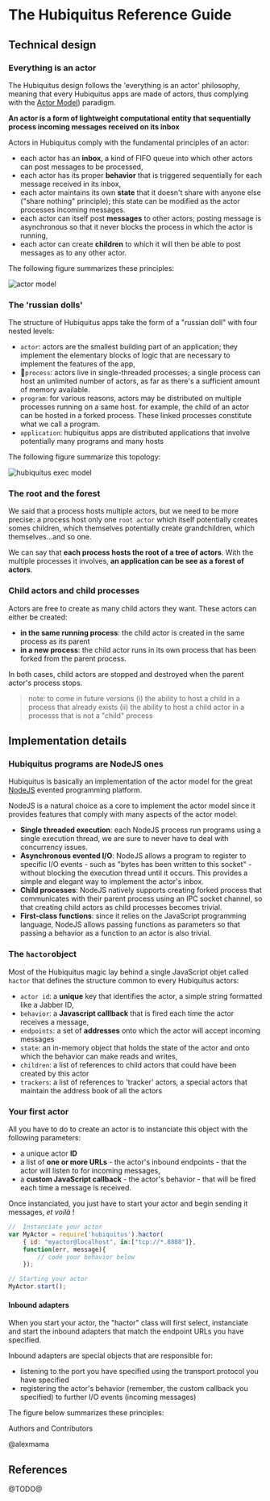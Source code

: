 # The Hubiquitus Reference Guide

## Technical design

### Everything is an actor

The Hubiquitus design follows the 'everything is an actor' philosophy, meaning that every Hubiquitus apps are made of actors, thus complying with the [Actor Model](http://en.wikipedia.org/wiki/Actor_model)) paradigm.

**An actor is a form of lightweight computational entity that sequentially process incoming messages received on its inbox**

Actors in Hubiquitus comply with the fundamental principles of an actor: 

* each actor has an **inbox**, a kind of FIFO queue into which other actors can post messages to be processed,
* each actor has its proper **behavior** that is triggered sequentially for each message received in its inbox,
* each actor maintains its own **state** that it doesn't share with anyone else ("share nothing" principle); this state can be modified as the actor processes incoming messages.
* each actor can itself post **messages** to other actors; posting message is asynchronous so that it never blocks the process in which the actor is running,
* each actor can create **children** to which it will then be able to post messages as to any other actor.

The following figure summarizes these principles:

![actor model](https://github.com/hubiquitus/hubiquitus-reference/raw/master/images/ActorModel.png)

### The 'russian dolls' 

The structure of Hubiquitus apps take the form of a "russian doll" with four nested levels:

* `actor`: actors are the smallest building part of an application; they implement the elementary blocks of logic that are necessary to implement the features of the app,
* `process`: actors live in single-threaded processes; a single process can host an unlimited number of actors, as far as there's a sufficient amount of memory available.
* `program`: for various reasons, actors may be distributed on multiple processes running on a same host. for example, the child of an actor can be hosted in a forked process. These linked processes constitute what we call a program.
* `application`: hubiquitus apps are distributed applications that involve potentially many programs and many hosts

The following figure summarize this topology:

![hubiquitus exec model](https://github.com/hubiquitus/hubiquitus-reference/raw/master/images/HubiquitusExecModel.png)

### The root and the forest

We said that a process hosts multiple actors, but we need to be more precise: a process host only one `root actor` which itself potentially creates somes children, which themselves potentially create grandchildren, which themselves…and so one.

We can say that **each process hosts the root of a tree of actors**. With the multiple processes it involves, **an application can be see as a forest of actors**.  

### Child actors and child processes

Actors are free to create as many child actors they want. These actors can either be created:

* **in the same running process**: the child actor is created in the same process as its parent
* **in a new process**: the child actor runs in its own process that has been forked from the  parent process.

In both cases, child actors are stopped and destroyed when the parent actor's process stops.

> note: to come in future versions (i) the ability to host a child in a process that already exists (ii) the ability to host a child actor in a processs that is not a "child" process


## Implementation details

### Hubiquitus programs are NodeJS ones

Hubiquitus is basically an implementation of the actor model for the great [NodeJS](http://nodejs.org) evented programming platform.

NodeJS is a natural choice as a core to implement the actor model since it provides features that comply with many aspects of the actor model:

* **Single threaded execution**: each NodeJS process run programs using a single execution thread, we are sure to never have to deal with concurrency issues.
* **Asynchronous evented I/O**: NodeJS allows a program to register to specific I/O events - such as "bytes has been written to this socket" - without blocking the execution thread until it occurs. This provides a simple and elegant way to implement the actor's inbox.
* **Child processes**: NodeJS natively supports creating forked process that communicates with their parent process using an IPC socket channel, so that creating child actors as child processes becomes trivial.
* **First-class functions**: since it relies on the JavaScript programming language, NodeJS allows passing functions as parameters so that passing a behavior as a function to an actor is also trivial.

### The `hactor`object

Most of the Hubiquitus magic lay behind a single JavaScript objet called `hactor` that defines the structure common to every Hubiquitus actors:

* `actor id`: a **unique** key that identifies the actor, a simple string formatted like a Jabber ID,
* `behavior`: a **Javascript calllback** that is fired each time the actor receives a message,
* `endpoints`: a set of **addresses** onto which the actor will accept incoming messages
* `state`: an in-memory object that holds the state of the actor and onto which the behavior can make reads and writes,
* `children`: a list of references to child actors that could have been created by this actor
* `trackers`: a list of references to 'tracker' actors, a special actors that maintain the address book of all the actors

### Your first actor

All you have to do to create an actor is to instanciate this object with the following parameters:

* a unique actor **ID**
* a list of **one or more URLs** - the actor's inbound endpoints - that the actor will listen to for incoming messages,
* a **custom JavaScript callback** - the actor's behavior - that will be fired each time a message is received.

Once instanciated, you just have to start your actor and begin sending it messages, *et voilà* !

```js
// 	Instanciate your actor
var MyActor = require('hubiquitus').hactor(
	{ id: "myactor@localhost", in:["tcp://*.8888"]},
	function(err, message){
		// code your behavior below
	});

// Starting your actor
MyActor.start();
```

#### Inbound adapters

When you start your actor, the "hactor" class will first select, instanciate and start the inbound adapters that match the endpoint URLs you have specified.

Inbound adapters are special objects that are responsible for:

* listening to the port you have specified using the transport protocol you have specified
* registering the actor's behavior (remember, the custom callback you specified) to further I/O events (incoming messages)

The figure below summarizes these principles:

Authors and Contributors

@alexmama

## References

@TODO@